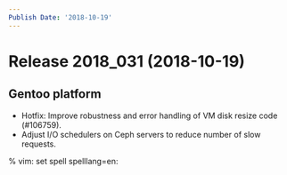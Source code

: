 ```yaml
---
Publish Date: '2018-10-19'
---
```


# Release 2018_031 (2018-10-19)

## Gentoo platform

- Hotfix: Improve robustness and error handling of VM disk resize code (#106759).
- Adjust I/O schedulers on Ceph servers to reduce number of slow requests.

% vim: set spell spelllang=en:
